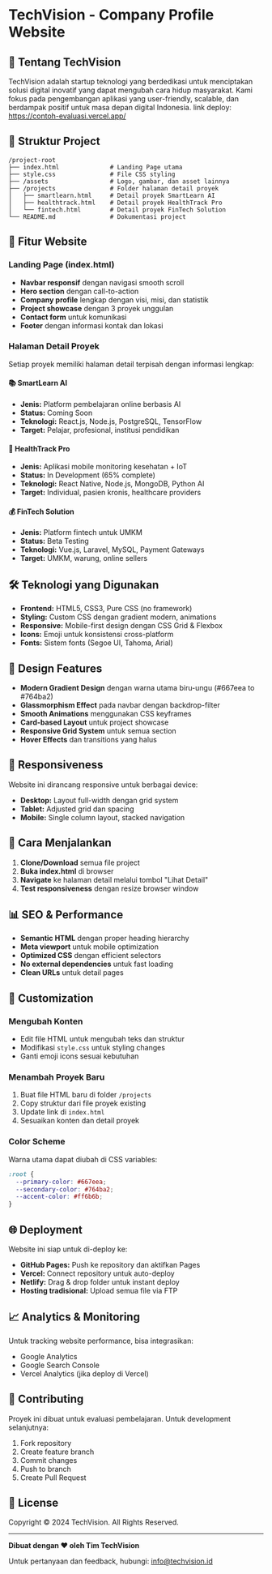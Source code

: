 # TechVision - Company Profile Website

## 🚀 Tentang TechVision

TechVision adalah startup teknologi yang berdedikasi untuk menciptakan solusi digital inovatif yang dapat mengubah cara hidup masyarakat. Kami fokus pada pengembangan aplikasi yang user-friendly, scalable, dan berdampak positif untuk masa depan digital Indonesia.
link deploy: https://contoh-evaluasi.vercel.app/

## 📁 Struktur Project

```
/project-root
├── index.html              # Landing Page utama
├── style.css               # File CSS styling
├── /assets                 # Logo, gambar, dan asset lainnya
├── /projects               # Folder halaman detail proyek
│   ├── smartlearn.html     # Detail proyek SmartLearn AI
│   ├── healthtrack.html    # Detail proyek HealthTrack Pro
│   └── fintech.html        # Detail proyek FinTech Solution
└── README.md               # Dokumentasi project
```

## 🎯 Fitur Website

### Landing Page (index.html)
- **Navbar responsif** dengan navigasi smooth scroll
- **Hero section** dengan call-to-action
- **Company profile** lengkap dengan visi, misi, dan statistik
- **Project showcase** dengan 3 proyek unggulan
- **Contact form** untuk komunikasi
- **Footer** dengan informasi kontak dan lokasi

### Halaman Detail Proyek
Setiap proyek memiliki halaman detail terpisah dengan informasi lengkap:

#### 📚 SmartLearn AI
- **Jenis:** Platform pembelajaran online berbasis AI
- **Status:** Coming Soon
- **Teknologi:** React.js, Node.js, PostgreSQL, TensorFlow
- **Target:** Pelajar, profesional, institusi pendidikan

#### 🏥 HealthTrack Pro  
- **Jenis:** Aplikasi mobile monitoring kesehatan + IoT
- **Status:** In Development (65% complete)
- **Teknologi:** React Native, Node.js, MongoDB, Python AI
- **Target:** Individual, pasien kronis, healthcare providers

#### 💰 FinTech Solution
- **Jenis:** Platform fintech untuk UMKM
- **Status:** Beta Testing
- **Teknologi:** Vue.js, Laravel, MySQL, Payment Gateways
- **Target:** UMKM, warung, online sellers

## 🛠️ Teknologi yang Digunakan

- **Frontend:** HTML5, CSS3, Pure CSS (no framework)
- **Styling:** Custom CSS dengan gradient modern, animations
- **Responsive:** Mobile-first design dengan CSS Grid & Flexbox
- **Icons:** Emoji untuk konsistensi cross-platform
- **Fonts:** Sistem fonts (Segoe UI, Tahoma, Arial)

## 🎨 Design Features

- **Modern Gradient Design** dengan warna utama biru-ungu (#667eea to #764ba2)
- **Glassmorphism Effect** pada navbar dengan backdrop-filter
- **Smooth Animations** menggunakan CSS keyframes
- **Card-based Layout** untuk project showcase
- **Responsive Grid System** untuk semua section
- **Hover Effects** dan transitions yang halus

## 📱 Responsiveness

Website ini dirancang responsive untuk berbagai device:
- **Desktop:** Layout full-width dengan grid system
- **Tablet:** Adjusted grid dan spacing
- **Mobile:** Single column layout, stacked navigation

## 🚀 Cara Menjalankan

1. **Clone/Download** semua file project
2. **Buka index.html** di browser
3. **Navigate** ke halaman detail melalui tombol "Lihat Detail"
4. **Test responsiveness** dengan resize browser window

## 📊 SEO & Performance

- **Semantic HTML** dengan proper heading hierarchy
- **Meta viewport** untuk mobile optimization  
- **Optimized CSS** dengan efficient selectors
- **No external dependencies** untuk fast loading
- **Clean URLs** untuk detail pages

## 🔧 Customization

### Mengubah Konten
- Edit file HTML untuk mengubah teks dan struktur
- Modifikasi `style.css` untuk styling changes
- Ganti emoji icons sesuai kebutuhan

### Menambah Proyek Baru
1. Buat file HTML baru di folder `/projects`
2. Copy struktur dari file proyek existing
3. Update link di `index.html`
4. Sesuaikan konten dan detail proyek

### Color Scheme
Warna utama dapat diubah di CSS variables:
```css
:root {
  --primary-color: #667eea;
  --secondary-color: #764ba2;
  --accent-color: #ff6b6b;
}
```

## 🌐 Deployment

Website ini siap untuk di-deploy ke:
- **GitHub Pages:** Push ke repository dan aktifkan Pages
- **Vercel:** Connect repository untuk auto-deploy
- **Netlify:** Drag & drop folder untuk instant deploy
- **Hosting tradisional:** Upload semua file via FTP

## 📈 Analytics & Monitoring

Untuk tracking website performance, bisa integrasikan:
- Google Analytics
- Google Search Console  
- Vercel Analytics (jika deploy di Vercel)

## 🤝 Contributing

Proyek ini dibuat untuk evaluasi pembelajaran. Untuk development selanjutnya:
1. Fork repository
2. Create feature branch
3. Commit changes
4. Push to branch
5. Create Pull Request

## 📄 License

Copyright © 2024 TechVision. All Rights Reserved.

---

**Dibuat dengan ❤️ oleh Tim TechVision**

Untuk pertanyaan dan feedback, hubungi: info@techvision.id